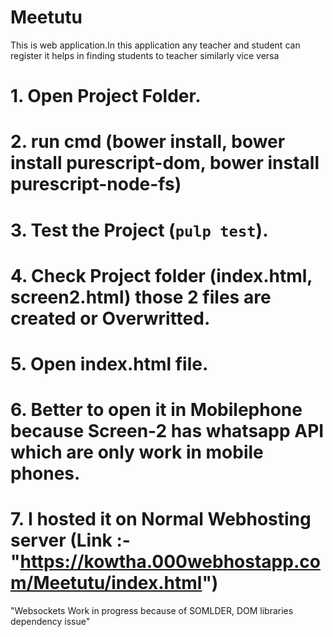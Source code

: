 # Meetutu
This is web application.In this application any teacher and student can register it helps in finding students to teacher similarly vice versa

 
 # 1. Open Project Folder.
 # 2. run cmd (bower install, bower install purescript-dom, bower install purescript-node-fs)
 # 3. Test the Project (`pulp test`).
 # 4. Check Project folder (index.html, screen2.html) those 2 files are created or Overwritted.
 # 5. Open index.html file.
 # 6. Better to open it in Mobilephone because Screen-2 has whatsapp API which are only work in mobile phones.
 # 7. I hosted it on Normal Webhosting server (Link :- "https://kowtha.000webhostapp.com/Meetutu/index.html")
 
 "Websockets Work in progress because of SOMLDER, DOM libraries dependency issue"
 

